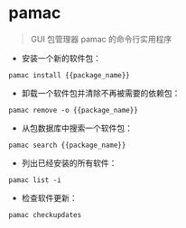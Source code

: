 # pamac

> GUI 包管理器 pamac 的命令行实用程序

- 安装一个新的软件包：

`pamac install {{package_name}}`

- 卸载一个软件包并清除不再被需要的依赖包：

`pamac remove -o {{package_name}}`

- 从包数据库中搜索一个软件包：

`pamac search {{package_name}}`

- 列出已经安装的所有软件：

`pamac list -i`

- 检查软件更新：

`pamac checkupdates`

[#]: contributors: ([尚卓燃]，[Hasaker])